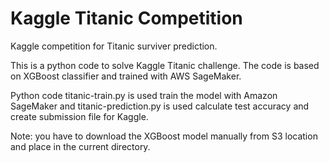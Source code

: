 # Kaggle Titanic Competition
Kaggle competition for Titanic surviver prediction.

This is a python code to solve Kaggle Titanic challenge. The code is based on XGBoost classifier and trained with AWS SageMaker.

Python code titanic-train.py is used train the model with Amazon SageMaker and titanic-prediction.py is used calculate test accuracy and create submission file for Kaggle.

Note: you have to download the XGBoost model manually from S3 location and place in the current directory.
